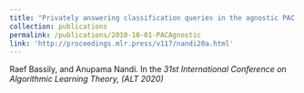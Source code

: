 ```yaml
---
title: "Privately answering classification queries in the agnostic PAC model."
collection: publications
permalink: /publications/2010-10-01-PACAgnostic
link: 'http://proceedings.mlr.press/v117/nandi20a.html'
---
```

Raef Bassily, and Anupama Nandi. 
In the  <i>31st International Conference on Algorithmic Learning Theory, (ALT 2020)</i>
